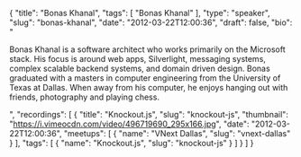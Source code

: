 {
  "title": "Bonas Khanal",
  "tags": [
    "Bonas Khanal"
  ],
  "type": "speaker",
  "slug": "bonas-khanal",
  "date": "2012-03-22T12:00:36",
  "draft": false,
  "bio": "<p>Bonas Khanal is a software architect who works primarily on the Microsoft stack. His focus is around web apps, Silverlight, messaging systems, complex scalable backend systems, and domain driven design. Bonas graduated with a masters in computer engineering from the University of Texas at Dallas. When away from his computer, he enjoys hanging out with friends, photography and playing chess.</p>",
  "recordings": [
    {
      "title": "Knockout.js",
      "slug": "knockout-js",
      "thumbnail": "https://i.vimeocdn.com/video/496719690_295x166.jpg",
      "date": "2012-03-22T12:00:36",
      "meetups": [
        {
          "name": "VNext Dallas",
          "slug": "vnext-dallas"
        }
      ],
      "tags": [
        {
          "name": "Knockout.js",
          "slug": "knockout-js"
        }
      ]
    }
  ]
}
